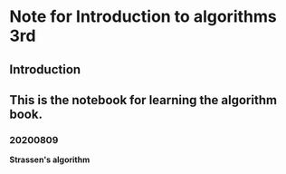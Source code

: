 # Note for Introduction to algorithms 3rd

## Introduction 

This is the notebook for learning the algorithm book. 
--------------
### 20200809
**Strassen's algorithm**  



